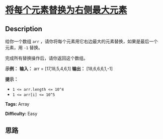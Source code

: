 # [将每个元素替换为右侧最大元素][title]

## Description

给你一个数组 `arr` ，请你将每个元素用它右边最大的元素替换，如果是最后一个元素，用 `-1` 替换。

完成所有替换操作后，请你返回这个数组。



**示例：**
            **输入：** arr = [17,18,5,4,6,1]    **输出：** [18,6,6,6,1,-1]    



**提示：**

  * `1 <= arr.length <= 10^4`
  * `1 <= arr[i] <= 10^5`


**Tags:** Array

**Difficulty:** Easy

## 思路

[title]: https://leetcode-cn.com/problems/replace-elements-with-greatest-element-on-right-side
